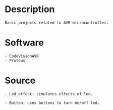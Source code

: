 # Description
    Basic projects related to AVR microcontroller.

# Software
    - CodeVisionAVR
    - Proteus

# Source
    - Led_effect: simulates effects of led.

    - Button: uses buttons to turn on/off led.